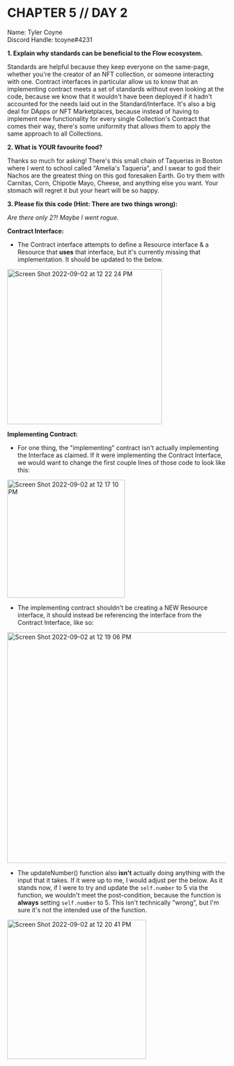 # CHAPTER 5 // DAY 2

Name: Tyler Coyne  
Discord Handle: tcoyne#4231

**1. Explain why standards can be beneficial to the Flow ecosystem.**

Standards are helpful because they keep everyone on the same-page, whether you're the creator of an NFT collection, or someone interacting with one. Contract interfaces in particular allow us to know that an implementing contract meets a set of standards without even looking at the code, because we know that it wouldn't have been deployed if it hadn't accounted for the needs laid out in the Standard/Interface. It's also a big deal for DApps or NFT Marketplaces, because instead of having to implement new functionality for every single Collection's Contract that comes their way, there's some uniformity that allows them to apply the same approach to all Collections.

**2. What is YOUR favourite food?**

Thanks so much for asking! There's this small chain of Taquerias in Boston where I went to school called "Amelia's Taqueria", and I swear to god their Nachos are the greatest thing on this god foresaken Earth. Go try them with Carnitas, Corn, Chipotle Mayo, Cheese, and anything else you want. Your stomach will regret it but your heart will be so happy.

**3. Please fix this code (Hint: There are two things wrong):**

_Are there only 2?! Maybe I went rogue._

**Contract Interface:**
- The Contract interface attempts to define a Resource interface & a Resource that **uses** that interface, but it's currently missing that implementation. It should be updated to the below.

<img width="355" alt="Screen Shot 2022-09-02 at 12 22 24 PM" src="https://user-images.githubusercontent.com/92488787/188223206-bf4e63dd-1934-48ee-a70f-ee2d2a4addbe.png">

**Implementing Contract:**
- For one thing, the "implementing" contract isn't actually implementing the Interface as claimed. If it were implementing the Contract Interface, we would want to change the first couple lines of those code to look like this:

<img width="270" alt="Screen Shot 2022-09-02 at 12 17 10 PM" src="https://user-images.githubusercontent.com/92488787/188222442-739344b8-ca40-4b2d-9ed2-04bb5f758c09.png">

- The implementing contract shouldn't be creating a NEW Resource interface, it should instead be referencing the interface from the Contract Interface, like so:

<img width="528" alt="Screen Shot 2022-09-02 at 12 19 06 PM" src="https://user-images.githubusercontent.com/92488787/188222692-337fddaa-bea1-4fd6-ac06-469091918151.png">

- The updateNumber() function also **isn't** actually doing anything with the input that it takes. If it were up to me, I would adjust per the below. As it stands now, if I were to try and update the `self.number` to 5 via the function, we wouldn't meet the post-condition, because the function is **always** setting `self.number` to 5. This isn't technically "wrong", but I'm sure it's not the intended use of the function.

<img width="319" alt="Screen Shot 2022-09-02 at 12 20 41 PM" src="https://user-images.githubusercontent.com/92488787/188222904-3e1ba20a-6c2c-4fd4-9993-8b46259e740a.png">
